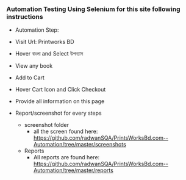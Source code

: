 ### Automation Testing Using Selenium for this site following instructions
- Automation Step:

- Visit Url: Printworks BD
- Hover বাংলা and Select উপন্যাস
- View any book 
- Add to Cart
- Hover Cart Icon and Click Checkout
- Provide all information on this page
- Report/screenshot for every steps
  - screenshot folder
    - all the screen found here: https://github.com/radwanSQA/PrintsWorksBd.com--Automation/tree/master/screenshots
  - Reports
    - All reports are found here: https://github.com/radwanSQA/PrintsWorksBd.com--Automation/tree/master/reports
